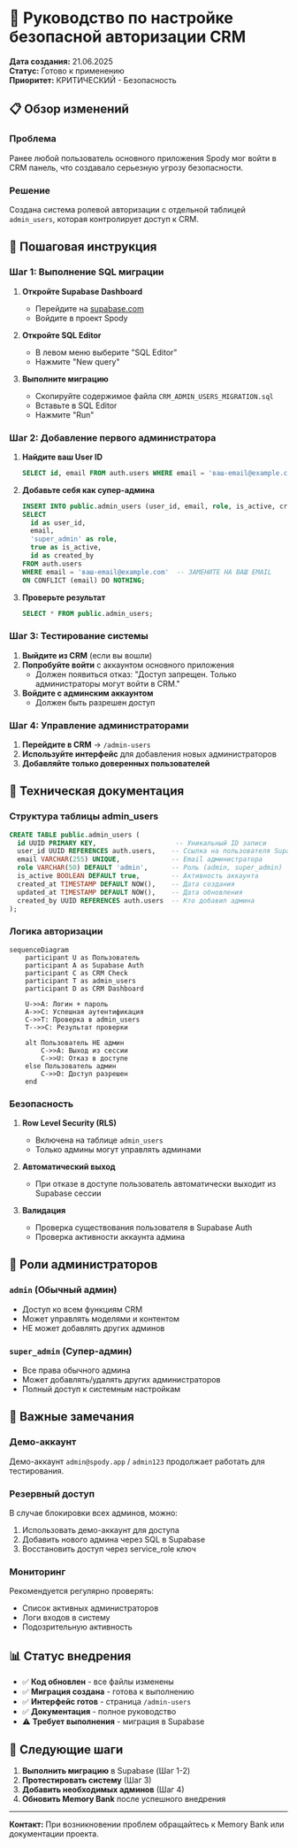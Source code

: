 # 🔐 Руководство по настройке безопасной авторизации CRM

**Дата создания:** 21.06.2025  
**Статус:** Готово к применению  
**Приоритет:** КРИТИЧЕСКИЙ - Безопасность

## 📋 Обзор изменений

### Проблема
Ранее любой пользователь основного приложения Spody мог войти в CRM панель, что создавало серьезную угрозу безопасности.

### Решение
Создана система ролевой авторизации с отдельной таблицей `admin_users`, которая контролирует доступ к CRM.

## 🚀 Пошаговая инструкция

### Шаг 1: Выполнение SQL миграции

1. **Откройте Supabase Dashboard**
   - Перейдите на [supabase.com](https://supabase.com)
   - Войдите в проект Spody

2. **Откройте SQL Editor**
   - В левом меню выберите "SQL Editor"
   - Нажмите "New query"

3. **Выполните миграцию**
   - Скопируйте содержимое файла `CRM_ADMIN_USERS_MIGRATION.sql`
   - Вставьте в SQL Editor
   - Нажмите "Run"

### Шаг 2: Добавление первого администратора

1. **Найдите ваш User ID**
   ```sql
   SELECT id, email FROM auth.users WHERE email = 'ваш-email@example.com';
   ```

2. **Добавьте себя как супер-админа**
   ```sql
   INSERT INTO public.admin_users (user_id, email, role, is_active, created_by)
   SELECT 
     id as user_id,
     email,
     'super_admin' as role,
     true as is_active,
     id as created_by
   FROM auth.users 
   WHERE email = 'ваш-email@example.com'  -- ЗАМЕНИТЕ НА ВАШ EMAIL
   ON CONFLICT (email) DO NOTHING;
   ```

3. **Проверьте результат**
   ```sql
   SELECT * FROM public.admin_users;
   ```

### Шаг 3: Тестирование системы

1. **Выйдите из CRM** (если вы вошли)
2. **Попробуйте войти** с аккаунтом основного приложения
   - Должен появиться отказ: "Доступ запрещен. Только администраторы могут войти в CRM."
3. **Войдите с админским аккаунтом**
   - Должен быть разрешен доступ

### Шаг 4: Управление администраторами

1. **Перейдите в CRM** → `/admin-users`
2. **Используйте интерфейс** для добавления новых администраторов
3. **Добавляйте только доверенных пользователей**

## 🔧 Техническая документация

### Структура таблицы admin_users

```sql
CREATE TABLE public.admin_users (
  id UUID PRIMARY KEY,                    -- Уникальный ID записи
  user_id UUID REFERENCES auth.users,    -- Ссылка на пользователя Supabase
  email VARCHAR(255) UNIQUE,             -- Email администратора
  role VARCHAR(50) DEFAULT 'admin',      -- Роль (admin, super_admin)
  is_active BOOLEAN DEFAULT true,        -- Активность аккаунта
  created_at TIMESTAMP DEFAULT NOW(),    -- Дата создания
  updated_at TIMESTAMP DEFAULT NOW(),    -- Дата обновления
  created_by UUID REFERENCES auth.users  -- Кто добавил админа
);
```

### Логика авторизации

```mermaid
sequenceDiagram
    participant U as Пользователь
    participant A as Supabase Auth
    participant C as CRM Check
    participant T as admin_users
    participant D as CRM Dashboard

    U->>A: Логин + пароль
    A->>C: Успешная аутентификация
    C->>T: Проверка в admin_users
    T-->>C: Результат проверки
    
    alt Пользователь НЕ админ
        C->>A: Выход из сессии
        C->>U: Отказ в доступе
    else Пользователь админ
        C->>D: Доступ разрешен
    end
```

### Безопасность

1. **Row Level Security (RLS)**
   - Включена на таблице `admin_users`
   - Только админы могут управлять админами

2. **Автоматический выход**
   - При отказе в доступе пользователь автоматически выходит из Supabase сессии

3. **Валидация**
   - Проверка существования пользователя в Supabase Auth
   - Проверка активности аккаунта админа

## 🎯 Роли администраторов

### `admin` (Обычный админ)
- Доступ ко всем функциям CRM
- Может управлять моделями и контентом
- НЕ может добавлять других админов

### `super_admin` (Супер-админ)
- Все права обычного админа
- Может добавлять/удалять других администраторов
- Полный доступ к системным настройкам

## 🚨 Важные замечания

### Демо-аккаунт
Демо-аккаунт `admin@spody.app` / `admin123` продолжает работать для тестирования.

### Резервный доступ
В случае блокировки всех админов, можно:
1. Использовать демо-аккаунт для доступа
2. Добавить нового админа через SQL в Supabase
3. Восстановить доступ через service_role ключ

### Мониторинг
Рекомендуется регулярно проверять:
- Список активных администраторов
- Логи входов в систему
- Подозрительную активность

## 📊 Статус внедрения

- ✅ **Код обновлен** - все файлы изменены
- ✅ **Миграция создана** - готова к выполнению
- ✅ **Интерфейс готов** - страница `/admin-users`
- ✅ **Документация** - полное руководство
- ⚠️ **Требует выполнения** - миграция в Supabase

## 🔄 Следующие шаги

1. **Выполнить миграцию** в Supabase (Шаг 1-2)
2. **Протестировать систему** (Шаг 3)
3. **Добавить необходимых админов** (Шаг 4)
4. **Обновить Memory Bank** после успешного внедрения

---

**Контакт:** При возникновении проблем обращайтесь к Memory Bank или документации проекта. 